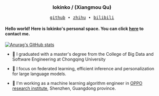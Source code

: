 <h3 align="center"> lokinko / (Xiangmou Qu) </h3>

<p align="center">
  <samp>
    <a href="https://github.com/lokinko">github</a> ∙ 
    <a href="https://www.zhihu.com/people/lokinko">zhihu</a> ∙
    <a href="https://space.bilibili.com/8211673">bilibili</a>
  </samp>
</p>

#### Hello world! Here is lokinko's personal space. You can click [here](mailto:lokinko.cs@gmail.com) to contact me.

[![Anurag's GitHub stats](https://github-readme-stats.vercel.app/api?username=anuraghazra)](https://github.com/anuraghazra/github-readme-stats)



<!-- languages:start -->
<!-- prettier-ignore-start -->
<!-- markdownlint-disable -->


- 🌱 I graduated with a master's degree from the College of Big Data and Software Engineering at Chongqing University

- 🐯 I focus on federated learning, efficient inference and personalization for large language models.

- 🌻 I'm working as a machine learning algorithm engineer in [OPPO research institute](https://www.oppo.com/en/), Shenzhen, Guangdong province.

<!-- markdownlint-restore -->
<!-- prettier-ignore-end -->
<!-- languages:end -->

<!--
**lokinko/lokinko** is a ✨ _special_ ✨ repository because its `README.md` (this file) appears on your GitHub profile.
